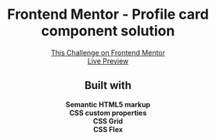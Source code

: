 <h1 align="center">Frontend Mentor - Profile card component solution</h1>

<div align="center"><a href="https://www.frontendmentor.io/challenges/profile-card-component-cfArpWshJ">This Challenge on Frontend Mentor</a></div>
<div align="center"><a href="https://amortise.github.io/fm-profile-card-design/">Live Preview</a></div>

<h2 align="center">Built with</h2>

<div align="center"><b>Semantic HTML5 markup</b></div>
<div align="center"><b>CSS custom properties</b></div>
<div align="center"><b>CSS Grid</b></div>
<div align="center"><b>CSS Flex</b></div>
